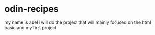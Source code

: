 # odin-recipes
my name is abel i will do the project that will mainly focused on the html basic and my first project 
